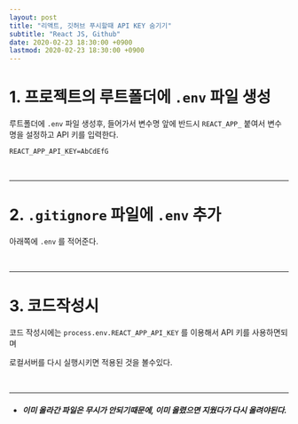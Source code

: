 ```yaml
---
layout: post
title: "리액트, 깃허브 푸시할때 API KEY 숨기기"
subtitle: "React JS, Github"
date: 2020-02-23 18:30:00 +0900
lastmod: 2020-02-23 18:30:00 +0900
---
```



# 1. 프로젝트의 루트폴더에 `.env` 파일 생성

루트폴더에 `.env` 파일 생성후, 들어가서 변수명 앞에 반드시 `REACT_APP_` 붙여서 변수명을 설정하고 API 키를 입력한다.

```
REACT_APP_API_KEY=AbCdEfG
```

<br />

---

# 2. `.gitignore` 파일에 `.env` 추가

아래쪽에 `.env` 를 적어준다.

<br />

---

# 3. 코드작성시

코드 작성시에는 `process.env.REACT_APP_API_KEY` 를 이용해서 API 키를 사용하면되며

로컬서버를 다시 실행시키면 적용된 것을 볼수있다.

<br />

---

- ##### 이미 올라간 파일은 무시가 안되기때문에, 이미 올렸으면 지웠다가 다시 올려야된다.